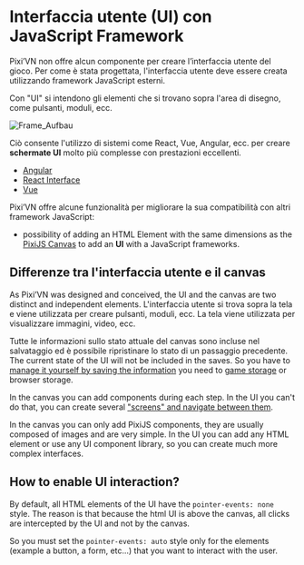 # Interfaccia utente (UI) con JavaScript Framework

Pixi’VN non offre alcun componente per creare l’interfaccia utente del gioco. Per come è stata progettata, l'interfaccia utente deve essere creata utilizzando framework JavaScript esterni.

Con "UI" si intendono gli elementi che si trovano sopra l'area di disegno, come pulsanti, moduli, ecc.

![Frame_Aufbau](https://firebasestorage.googleapis.com/v0/b/pixi-vn.appspot.com/o/public%2FPixiVN_interface.png?alt=media)

Ciò consente l'utilizzo di sistemi come React, Vue, Angular, ecc. per creare **schermate UI** molto più complesse con prestazioni eccellenti.

- [Angular](/start/interface-angular.md)
- [React Interface](/start/interface-react.md)
- [Vue](/start/interface-vue.md)

Pixi’VN offre alcune funzionalità per migliorare la sua compatibilità con altri framework JavaScript:

- possibility of adding an HTML Element with the same dimensions as the [PixiJS Canvas](/start/canvas-components.md) to add an **UI** with a JavaScript frameworks.

## Differenze tra l'interfaccia utente e il canvas

As Pixi’VN was designed and conceived, the UI and the canvas are two distinct and independent elements. L'interfaccia utente si trova sopra la tela e viene utilizzata per creare pulsanti, moduli, ecc. La tela viene utilizzata per visualizzare immagini, video, ecc.

Tutte le informazioni sullo stato attuale del canvas sono incluse nel salvataggio ed è possibile ripristinare lo stato di un passaggio precedente. The current state of the UI will not be included in the saves. So you have to [manage it yourself by saving the information](/start/interface-connect-storage.md) you need to [game storage](/start/storage.md) or browser storage.

In the canvas you can add components during each step. In the UI you can't do that, you can create several ["screens" and navigate between them](/start/interface-connect-storage.md).

In the canvas you can only add PixiJS components, they are usually composed of images and are very simple. In the UI you can add any HTML element or use any UI component library, so you can create much more complex interfaces.

## How to enable UI interaction?

By default, all HTML elements of the UI have the `pointer-events: none` style.
The reason is that because the html UI is above the canvas, all clicks are intercepted by the UI and not by the canvas.

So you must set the `pointer-events: auto` style only for the elements (example a button, a form, etc...) that you want to interact with the user.

